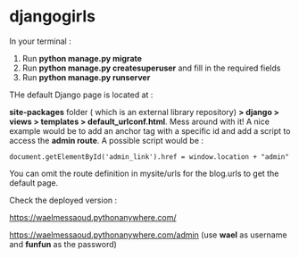 # djangogirls

In your terminal :

1) Run **python manage.py migrate**
2) Run **python manage.py createsuperuser** and fill in the required fields
3) Run **python manage.py runserver**

THe default Django page is located at :

**site-packages** folder ( which is an external library repository) **> django > views > templates > default_urlconf.html**. Mess around with it!
A nice example would be to add an anchor tag with a specific id and add a script to access the **admin route**. A possible script would be : 

```
document.getElementById('admin_link').href = window.location + "admin"
```
You can omit the route definition in mysite/urls for the blog.urls to get the default page.

Check the deployed version :

https://waelmessaoud.pythonanywhere.com/

https://waelmessaoud.pythonanywhere.com/admin (use **wael** as username and **funfun** as the password)


